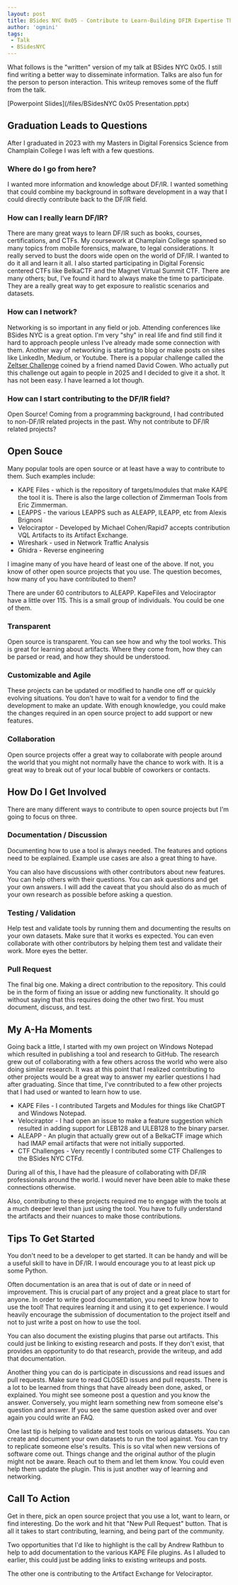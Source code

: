 ```yaml
---
layout: post
title: BSides NYC 0x05 - Contribute to Learn-Building DFIR Expertise Through Open Source
author: 'ogmini'
tags:
 - Talk
 - BSidesNYC
---
```


What follows is the "written" version of my talk at BSides NYC 0x05. I still find writing a better way to disseminate information. Talks are also fun for the person to person interaction. This writeup removes some of the fluff from the talk. 

[Powerpoint Slides](/files/BSidesNYC 0x05 Presentation.pptx) 

## Graduation Leads to Questions

After I graduated in 2023 with my Masters in Digital Forensics Science from Champlain College I was left with a few questions.

### Where do I go from here?

I wanted more information and knowledge about DF/IR. I wanted something that could combine my background in software development in a way that I could directly contribute back to the DF/IR field. 

### How can I really learn DF/IR?

There are many great ways to learn DF/IR such as books, courses, certifications, and CTFs. My coursework at Champlain College spanned so many topics from mobile forensics, malware, to legal considerations. It really served to bust the doors wide open on the world of DF/IR. I wanted to do it all and learn it all. I also started participating in Digital Forensic centered CTFs like BelkaCTF and the Magnet Virtual Summit CTF. There are many others; but, I've found it hard to always make the time to participate. They are a really great way to get exposure to realistic scenarios and datasets. 

### How can I network?

Networking is so important in any field or job. Attending conferences like BSides NYC is a great option. I'm very "shy" in real life and find still find it hard to approach people unless I've already made some connection with them. Another way of networking is starting to blog or make posts on sites like LinkedIn, Medium, or Youtube. There is a popular challenge called the [Zeltser Challenge](https://zeltser.com/2010-retrospective-on-my-security-blog/) coined by a friend named David Cowen. Who actually put this challenge out again to people in 2025 and I decided to give it a shot. It has not been easy. I have learned a lot though.

### How can I start contributing to the DF/IR field?

Open Source! Coming from a programming background, I had contributed to non-DF/IR related projects in the past. Why not contribute to DF/IR related projects?

## Open Souce

Many popular tools are open source or at least have a way to contribute to them. Such examples include:

- KAPE Files - which is the repository of targets/modules that make KAPE the tool it is. There is also the large collection of Zimmerman Tools from Eric Zimmerman.
- LEAPPS - the various LEAPPS such as ALEAPP, ILEAPP, etc from Alexis Brignoni
- Velociraptor - Developed by Michael Cohen/Rapid7 accepts contribution VQL Artifacts to its Artifact Exchange.  
- Wireshark - used in Network Traffic Analysis
- Ghidra - Reverse engineering

I imagine many of you have heard of least one of the above. If not, you know of other open source projects that you use. The question becomes, how many of you have contributed to them?

There are under 60 contributors to ALEAPP. KapeFiles and Velociraptor have a little over 115. This is a small group of individuals. You could be one of them.

### Transparent

Open source is transparent. You can see how and why the tool works. This is great for learning about artifacts. Where they come from, how they can be parsed or read, and how they should be understood. 

### Customizable and Agile

These projects can be updated or modified to handle one off or quickly evolving situations. You don't have to wait for a vendor to find the development to make an update. With enough knowledge, you could make the changes required in an open source project to add support or new features. 

### Collaboration

Open source projects offer a great way to collaborate with people around the world that you might not normally have the chance to work with. It is a great way to break out of your local bubble of coworkers or contacts.

## How Do I Get Involved

There are many different ways to contribute to open source projects but I'm going to focus on three.

### Documentation / Discussion

Documenting how to use a tool is always needed. The features and options need to be explained. Example use cases are also a great thing to have. 

You can also have discussions with other contributors about new features. You can help others with their questions. You can ask questions and get your own answers. I will add the caveat that you should also do as much of your own research as possible before asking a question. 

### Testing / Validation

Help test and validate tools by running them and documenting the results on your own datasets. Make sure that it works es expected. You can even collaborate with other contributors by helping them test and validate their work. More eyes the better.

### Pull Request

The final big one. Making a direct contribution to the repository. This could be in the form of fixing an issue or adding new functionality. It should go without saying that this requires doing the other two first. You must document, discuss, and test. 

## My A-Ha Moments

Going back a little, I started with my own project on Windows Notepad which resulted in publishing a tool and research to GitHub. The research grew out of collaborating with a few others across the world who were also doing similar research. It was at this point that I realized contributing to other projects would be a great way to answer my earlier questions I had after graduating. Since that time, I've conntributed to a few other projects that I had used or wanted to learn how to use.

- KAPE Files - I contributed Targets and Modules for things like ChatGPT and Windows Notepad.
- Velociraptor - I had open an issue to make a feature suggestion which resulted in adding support for LEB128 and ULEB128 to the binary parser.
- ALEAPP - An plugin that actually grew out of a BelkaCTF image which had IMAP email artifacts that were not initially supported. 
- CTF Challenges - Very recently I contributed some CTF Challenges to the BSides NYC CTFd. 

During all of this, I have had the pleasure of collaborating with DF/IR professionals around the world. I would never have been able to make these connections otherwise. 

Also, contributing to these projects required me to engage with the tools at a much deeper level than just using the tool. You have to fully understand the artifacts and their nuances to make those contributions. 

## Tips To Get Started

You don't need to be a developer to get started. It can be handy and will be a useful skill to have in DF/IR. I would encourage you to at least pick up some Python.

Often documentation is an area that is out of date or in need of improvement. This is crucial part of any project and a great place to start for anyone. In order to write good documentation, you need to know how to use the tool! That requires learning it and using it to get experience. I would heavily encourage the submission of documentation to the project itself and not to just write a post on how to use the tool. 

You can also document the existing plugins that parse out artifacts. This could just be linking to existing research and posts. If they don't exist, that provides an opportunity to do that research, provide the writeup, and add that documentation.

Another thing you can do is participate in discussions and read issues and pull requests. Make sure to read CLOSED issues and pull requests. There is a lot to be learned from things that have already been done, asked, or explained. You might see someone post a question and you know the answer. Conversely, you might learn something new from someone else's question and answer. If you see the same question asked over and over again you could write an FAQ.

One last tip is helping to validate and test tools on various datasets. You can create and document your own datasets to run the tool against. You can try to replicate someone else's results. This is so vital when new versions of software come out. Things change and the original author of the plugin might not be aware. Reach out to them and let them know. You could even help them update the plugin. This is just another way of learning and networking. 

## Call To Action

Get in there, pick an open source project that you use a lot, want to learn, or find interesting. Do the work and hit that "New Pull Request" button. That is all it takes to start contributing, learning, and being part of the community. 

Two opportunities that I'd like to highlight is the call by Andrew Rathbun to help to add documentation to the various KAPE File plugins. As I alluded to earlier, this could just be adding links to existing writeups and posts. 

The other one is contributing to the Artifact Exchange for Velociraptor. 